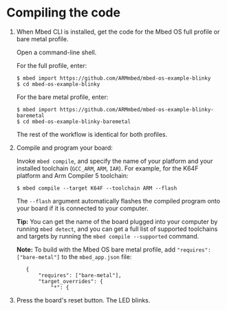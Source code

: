 # Compiling the code

1. When Mbed CLI is installed, get the code for the Mbed OS full profile or bare metal profile.

    Open a command-line shell.

    For the full profile, enter:

    ```console
    $ mbed import https://github.com/ARMmbed/mbed-os-example-blinky
    $ cd mbed-os-example-blinky
    ```

    For the bare metal profile, enter:

    ```console
    $ mbed import https://github.com/ARMmbed/mbed-os-example-blinky-baremetal
    $ cd mbed-os-example-blinky-baremetal
    ```

    The rest of the workflow is identical for both profiles.

1. Compile and program your board:

   Invoke `mbed compile`, and specify the name of your platform and your installed toolchain (`GCC_ARM`, `ARM`, `IAR`). For example, for the K64F platform and Arm Compiler 5 toolchain:

    ```console
    $ mbed compile --target K64F --toolchain ARM --flash
    ```

   The `--flash` argument automatically flashes the compiled program onto your board if it is connected to your computer.

   <span class="tips">**Tip:** You can get the name of the board plugged into your computer by running `mbed detect`, and you can get a full list of supported toolchains and targets by running the `mbed compile --supported` command.</span>

   <span class="notes">**Note:** To build with the Mbed OS bare metal profile, add `"requires": ["bare-metal"]` to the `mbed_app.json` file:</span>
   ```NOCI
      {
          "requires": ["bare-metal"],
          "target_overrides": {
              "*": {
   ```

1. Press the board's reset button. The LED blinks.
